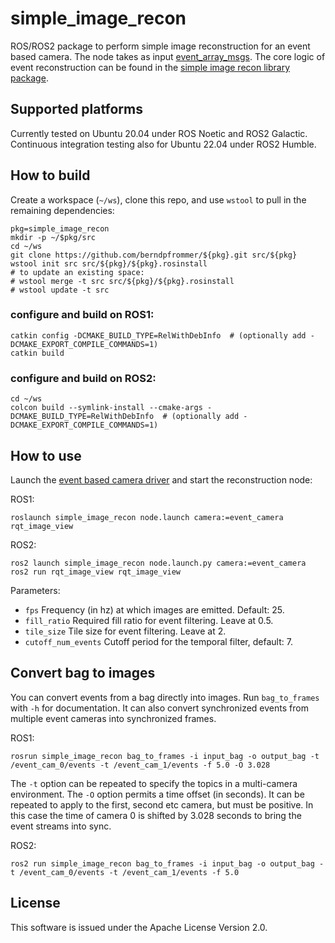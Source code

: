 # simple_image_recon

ROS/ROS2 package to perform simple image reconstruction for an event
based camera. The node takes as input
[event_array_msgs](https://github.com/berndpfrommer/event_array_msgs). The
core logic of event reconstruction can be found in the
[simple image recon library package](https://github.com/berndpfrommer/simple_image_recon_lib).

## Supported platforms

Currently tested on Ubuntu 20.04 under ROS Noetic and ROS2
Galactic. Continuous integration testing also for Ubuntu 22.04 under
ROS2 Humble.

## How to build
Create a workspace (``~/ws``), clone this repo, and use ``wstool``
to pull in the remaining dependencies:

```
pkg=simple_image_recon
mkdir -p ~/$pkg/src
cd ~/ws
git clone https://github.com/berndpfrommer/${pkg}.git src/${pkg}
wstool init src src/${pkg}/${pkg}.rosinstall
# to update an existing space:
# wstool merge -t src src/${pkg}/${pkg}.rosinstall
# wstool update -t src
```

### configure and build on ROS1:

```
catkin config -DCMAKE_BUILD_TYPE=RelWithDebInfo  # (optionally add -DCMAKE_EXPORT_COMPILE_COMMANDS=1)
catkin build
```

### configure and build on ROS2:

```
cd ~/ws
colcon build --symlink-install --cmake-args -DCMAKE_BUILD_TYPE=RelWithDebInfo  # (optionally add -DCMAKE_EXPORT_COMPILE_COMMANDS=1)
```

## How to use

Launch the
[event based camera driver](https://github.com/berndpfrommer/metavision_ros_driver) and
start the reconstruction node:

ROS1:
```
roslaunch simple_image_recon node.launch camera:=event_camera
rqt_image_view
```

ROS2:
```
ros2 launch simple_image_recon node.launch.py camera:=event_camera
ros2 run rqt_image_view rqt_image_view
```
Parameters:

- ``fps`` Frequency (in hz) at which images are emitted. Default: 25.
- ``fill_ratio`` Required fill ratio for event filtering. Leave at 0.5.
- ``tile_size`` Tile size for event filtering. Leave at 2.
- ``cutoff_num_events``  Cutoff period for the temporal filter, default: 7.


## Convert bag to images

You can convert events from a bag directly into images. Run
``bag_to_frames`` with ``-h`` for documentation. It can also convert
synchronized events from multiple event cameras into synchronized frames.

ROS1:
```
rosrun simple_image_recon bag_to_frames -i input_bag -o output_bag -t /event_cam_0/events -t /event_cam_1/events -f 5.0 -O 3.028
```
The ``-t`` option can be repeated to specify the topics in a multi-camera environment. The ``-O`` option permits a time offset (in seconds). It can be repeated to apply to the first, second etc camera, but must be positive. In this case the time of camera 0 is shifted by 3.028 seconds to bring the event streams into sync.

ROS2:
```
ros2 run simple_image_recon bag_to_frames -i input_bag -o output_bag -t /event_cam_0/events -t /event_cam_1/events -f 5.0
```

## License

This software is issued under the Apache License Version 2.0.
